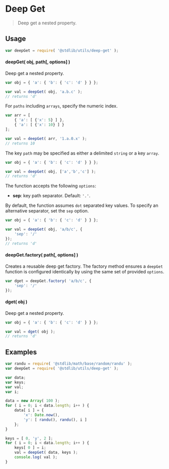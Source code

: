 # Deep Get

> Deep get a nested property.


<!-- <usage> -->

## Usage

``` javascript
var deepGet = require( '@stdlib/utils/deep-get' );
```


#### deepGet( obj, path\[, options\] )

Deep get a nested property.

``` javascript
var obj = { 'a': { 'b': { 'c': 'd' } } };

var val = deepGet( obj, 'a.b.c' );
// returns 'd'
```

For `paths` including `arrays`, specify the numeric index.

``` javascript
var arr = [
    { 'a': [ {'x': 5} ] },
    { 'a': [ {'x': 10} ] }
];

var val = deepGet( arr, '1.a.0.x' );
// returns 10
```

The key `path` may be specified as either a delimited `string` or a key `array`.

``` javascript
var obj = { 'a': { 'b': { 'c': 'd' } } };

var val = deepGet( obj, ['a','b','c'] );
// returns 'd'
```

The function accepts the following `options`:

*	__sep__: key path separator. Default: `'.'`.

By default, the function assumes `dot` separated key values. To specify an alternative separator, set the `sep` option.

``` javascript
var obj = { 'a': { 'b': { 'c': 'd' } } };

var val = deepGet( obj, 'a/b/c', {
    'sep': '/'	
});
// returns 'd'
```


#### deepGet.factory( path\[, options\] )

Creates a reusable deep get factory. The factory method ensures a `deepGet` function is configured identically by using the same set of provided `options`.

``` javascript
var dget = deepGet.factory( 'a/b/c', {
    'sep': '/'
});
```


#### dget( obj )

Deep get a nested property.

``` javascript
var obj = { 'a': { 'b': { 'c': 'd' } } };

var val = dget( obj );
// returns 'd'
```

<!-- </usage> -->

<!-- <examples> -->

## Examples

``` javascript
var randu = require( '@stdlib/math/base/random/randu' );
var deepGet = require( '@stdlib/utils/deep-get' );

var data;
var keys;
var val;
var i;

data = new Array( 100 );
for ( i = 0; i < data.length; i++ ) {
    data[ i ] = {
        'x': Date.now(),
        'y': [ randu(), randu(), i ]
    };
}

keys = [ 0, 'y', 2 ];
for ( i = 0; i < data.length; i++ ) {
    keys[ 0 ] = i;
    val = deepGet( data, keys );
    console.log( val );
}
```

<!-- </examples> -->


<!-- <links> -->

<!-- </links> -->
